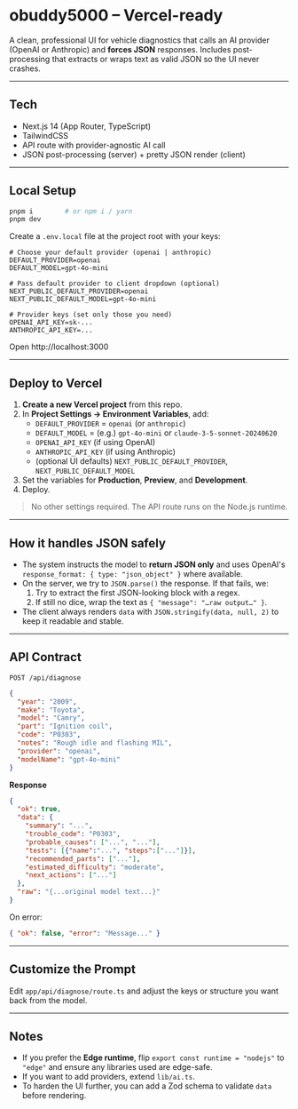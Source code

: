 # obuddy5000 – Vercel-ready

A clean, professional UI for vehicle diagnostics that calls an AI provider (OpenAI or Anthropic) and **forces JSON** responses. Includes post-processing that extracts or wraps text as valid JSON so the UI never crashes.

---

## Tech
- Next.js 14 (App Router, TypeScript)
- TailwindCSS
- API route with provider-agnostic AI call
- JSON post-processing (server) + pretty JSON render (client)

---

## Local Setup

```bash
pnpm i        # or npm i / yarn
pnpm dev
```

Create a `.env.local` file at the project root with your keys:

```env
# Choose your default provider (openai | anthropic)
DEFAULT_PROVIDER=openai
DEFAULT_MODEL=gpt-4o-mini

# Pass default provider to client dropdown (optional)
NEXT_PUBLIC_DEFAULT_PROVIDER=openai
NEXT_PUBLIC_DEFAULT_MODEL=gpt-4o-mini

# Provider keys (set only those you need)
OPENAI_API_KEY=sk-...
ANTHROPIC_API_KEY=...
```

Open http://localhost:3000

---

## Deploy to Vercel

1. **Create a new Vercel project** from this repo.
2. In **Project Settings → Environment Variables**, add:
   - `DEFAULT_PROVIDER` = `openai` (or `anthropic`)
   - `DEFAULT_MODEL` = (e.g.) `gpt-4o-mini` or `claude-3-5-sonnet-20240620`
   - `OPENAI_API_KEY` (if using OpenAI)
   - `ANTHROPIC_API_KEY` (if using Anthropic)
   - (optional UI defaults) `NEXT_PUBLIC_DEFAULT_PROVIDER`, `NEXT_PUBLIC_DEFAULT_MODEL`
3. Set the variables for **Production**, **Preview**, and **Development**.
4. Deploy.

> No other settings required. The API route runs on the Node.js runtime.

---

## How it handles JSON safely

- The system instructs the model to **return JSON only** and uses OpenAI's `response_format: { type: "json_object" }` where available.
- On the server, we try to `JSON.parse()` the response. If that fails, we:
  1. Try to extract the first JSON-looking block with a regex.
  2. If still no dice, wrap the text as `{ "message": "…raw output…" }`.
- The client always renders `data` with `JSON.stringify(data, null, 2)` to keep it readable and stable.

---

## API Contract

`POST /api/diagnose`

```json
{
  "year": "2009",
  "make": "Toyota",
  "model": "Camry",
  "part": "Ignition coil",
  "code": "P0303",
  "notes": "Rough idle and flashing MIL",
  "provider": "openai",
  "modelName": "gpt-4o-mini"
}
```

**Response**

```json
{
  "ok": true,
  "data": {
    "summary": "...",
    "trouble_code": "P0303",
    "probable_causes": ["...", "..."],
    "tests": [{"name":"...", "steps":["..."]}],
    "recommended_parts": ["..."],
    "estimated_difficulty": "moderate",
    "next_actions": ["..."]
  },
  "raw": "{...original model text...}"
}
```

On error:

```json
{ "ok": false, "error": "Message..." }
```

---

## Customize the Prompt

Edit `app/api/diagnose/route.ts` and adjust the keys or structure you want back from the model.

---

## Notes

- If you prefer the **Edge runtime**, flip `export const runtime = "nodejs"` to `"edge"` and ensure any libraries used are edge-safe.
- If you want to add providers, extend `lib/ai.ts`.
- To harden the UI further, you can add a Zod schema to validate `data` before rendering.

